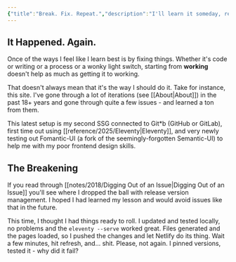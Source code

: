 ```yaml
---
{"title":"Break. Fix. Repeat.","description":"I'll learn it someday, really","date":"2021-08-20","prevPage":"[[Testing is Important]]","nextPage":"[[Not a Break, No Really]]","tags":["Netlify","testing"],"dg-publish":true,"created":"2021-08-20T11:38:42","updated":"2025-08-05T15:57:36-04:00","permalink":"/notes/2021/break-fix-repeat/","dgPassFrontmatter":true}
---
```



## It Happened. Again.

Once of the ways I feel like I learn best is by fixing things. Whether it's code or writing or a process or a wonky light switch, starting from __working__ doesn't help as much as getting it to working.

That doesn't always mean that it's the way I should do it. Take for instance, this site. I've gone through a lot of iterations (see [[About\|About]]) in the past 18+ years and gone through quite a few issues - and learned a ton from them.

This latest setup is my second SSG connected to Git*b (GitHub or GitLab), first time out using [[reference/2025/Eleventy\|Eleventy]], and very newly testing out Fomantic-UI (a fork of the seemingly-forgotten Semantic-UI) to help me with my poor frontend design skills.

## The Breakening

If you read through [[notes/2018/Digging Out of an Issue\|Digging Out of an Issue]] you'll see where I dropped the ball with release version management. I hoped I had learned my lesson and would avoid issues like that in the future.

This time, I thought I had things ready to roll. I updated and tested locally, no problems and the `eleventy --serve` worked great. Files generated and the pages loaded, so I pushed the changes and let Netlify do its thing. Wait a few minutes, hit refresh, and... shit. Please, not again. I pinned versions, tested it - why did it fail?
